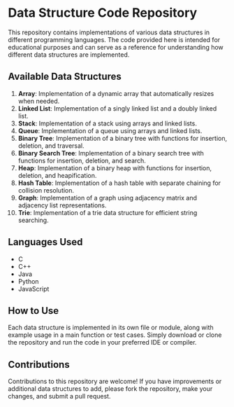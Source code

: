 

# Data Structure Code Repository

This repository contains implementations of various data structures in different programming languages. The code provided here is intended for educational purposes and can serve as a reference for understanding how different data structures are implemented.

## Available Data Structures

1. **Array**: Implementation of a dynamic array that automatically resizes when needed.
2. **Linked List**: Implementation of a singly linked list and a doubly linked list.
3. **Stack**: Implementation of a stack using arrays and linked lists.
4. **Queue**: Implementation of a queue using arrays and linked lists.
5. **Binary Tree**: Implementation of a binary tree with functions for insertion, deletion, and traversal.
6. **Binary Search Tree**: Implementation of a binary search tree with functions for insertion, deletion, and search.
7. **Heap**: Implementation of a binary heap with functions for insertion, deletion, and heapification.
8. **Hash Table**: Implementation of a hash table with separate chaining for collision resolution.
9. **Graph**: Implementation of a graph using adjacency matrix and adjacency list representations.
10. **Trie**: Implementation of a trie data structure for efficient string searching.

## Languages Used

- C
- C++
- Java
- Python
- JavaScript

## How to Use

Each data structure is implemented in its own file or module, along with example usage in a main function or test cases. Simply download or clone the repository and run the code in your preferred IDE or compiler.

## Contributions

Contributions to this repository are welcome! If you have improvements or additional data structures to add, please fork the repository, make your changes, and submit a pull request.

